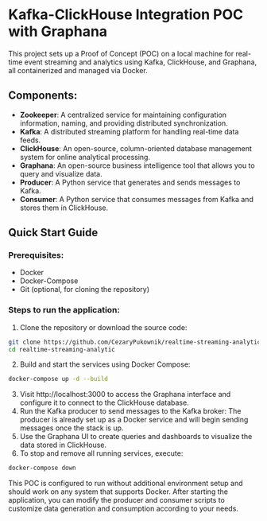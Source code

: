 # Kafka-ClickHouse Integration POC with Graphana

This project sets up a Proof of Concept (POC) on a local machine for real-time event streaming and analytics using Kafka, ClickHouse, and Graphana, all containerized and managed via Docker.

## Components:

- **Zookeeper**: A centralized service for maintaining configuration information, naming, and providing distributed synchronization.
- **Kafka**: A distributed streaming platform for handling real-time data feeds.
- **ClickHouse**: An open-source, column-oriented database management system for online analytical processing.
- **Graphana**: An open-source business intelligence tool that allows you to query and visualize data.
- **Producer**: A Python service that generates and sends messages to Kafka.
- **Consumer**: A Python service that consumes messages from Kafka and stores them in ClickHouse.

## Quick Start Guide

### Prerequisites:
- Docker
- Docker-Compose
- Git (optional, for cloning the repository)

### Steps to run the application:

1. Clone the repository or download the source code:

```bash
git clone https://github.com/CezaryPukownik/realtime-streaming-analytics
cd realtime-streaming-analytic
```
   
2. Build and start the services using Docker Compose:
   
```bash
docker-compose up -d --build
```

   
3. Visit http://localhost:3000 to access the Graphana interface and configure it to connect to the ClickHouse database.
4. Run the Kafka producer to send messages to the Kafka broker:
   The producer is already set up as a Docker service and will begin sending messages once the stack is up.
5. Use the Graphana UI to create queries and dashboards to visualize the data stored in ClickHouse.
6. To stop and remove all running services, execute:
   
```bash
docker-compose down
```
   
This POC is configured to run without additional environment setup and should work on any system that supports Docker. After starting the application, you can modify the producer and consumer scripts to customize data generation and consumption according to your needs.